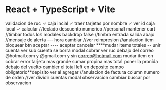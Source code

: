 # React + TypeScript + Vite

validacion de ruc ✓
caja incial ✓
traer tarjetas por nombre ✓
ver id caja local ✓
calcular 
//teclado descuento numerico
//personal mantener cart
//timbar
todos los modales backdrop false
//timbra entrada salida abajo
//mensaje de alerta
--- hora cambiar
//ver reimpresion
//anulacion item bloquear btn aceptar
---- aceptar cancelar
****mudar items totales
-- unir cuenta ver sub cuenta se borra
modal cobrar ver ruc
debajo del correo @hotmail.com y @gmail.com y sin correo@hotmail.com
mudar item en cobrar
error tarjeta mas grande
sumar propina mas total
poner la pronida debajo del vuelto
cambier el total left
en deposito campo obligatorio**depisito ver al agregar
//anulacion de factura column numero de orden
//ver dividir cuentas
modal observacion 
cambiar buscar por observacion
